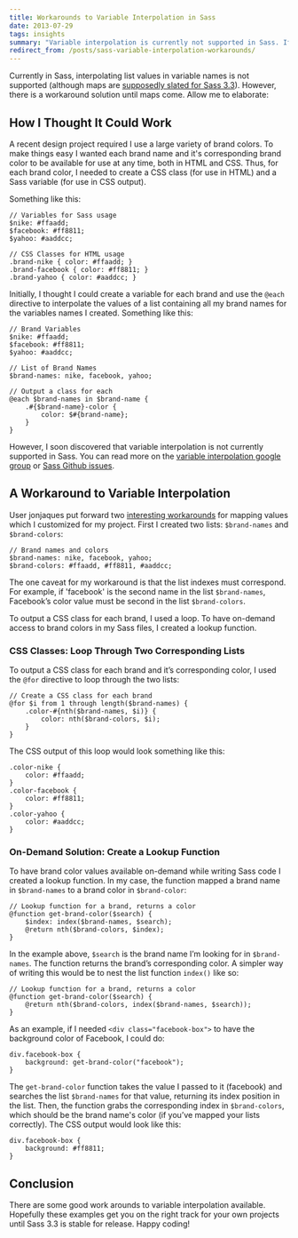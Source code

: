 ```yaml
---
title: Workarounds to Variable Interpolation in Sass
date: 2013-07-29
tags: insights
summary: "Variable interpolation is currently not supported in Sass. If you want to map key value pairs for something such as a brand to its color, you can create a lookup function to do the trick."
redirect_from: /posts/sass-variable-interpolation-workarounds/
---
```


Currently in Sass, interpolating list values in variable names is not supported (although maps are [supposedly slated for Sass 3.3](https://github.com/nex3/sass/issues/132#issuecomment-17581804)). However, there is a workaround solution until maps come. Allow me to elaborate:

## How I Thought It Could Work

A recent design project required I use a large variety of brand colors. To make things easy I wanted each brand name and it's corresponding brand color to be available for use at any time, both in HTML and CSS. Thus, for each brand color, I needed to create a CSS class (for use in HTML) and a Sass variable (for use in CSS output).

Something like this:

    // Variables for Sass usage
    $nike: #ffaadd;
    $facebook: #ff8811;
    $yahoo: #aaddcc;

    // CSS Classes for HTML usage
    .brand-nike { color: #ffaadd; }
    .brand-facebook { color: #ff8811; }
    .brand-yahoo { color: #aaddcc; }

Initially, I thought I could create a variable for each brand and use the `@each` directive to interpolate the values of a list containing all my brand names for the variables names I created. Something like this:

	// Brand Variables
	$nike: #ffaadd;
	$facebook: #ff8811;
	$yahoo: #aaddcc;

	// List of Brand Names
	$brand-names: nike, facebook, yahoo;

	// Output a class for each
	@each $brand-names in $brand-name {
	    .#{$brand-name}-color {
	        color: $#{brand-name};
	    }
	}

However, I soon discovered that variable interpolation is not currently supported in Sass. You can read more on the [variable interpolation google group](https://groups.google.com/forum/?fromgroups=#!topic/sass-lang/upr78cyrW1I) or [Sass Github issues](https://github.com/nex3/sass/issues/132).

## A Workaround to Variable Interpolation
User jonjaques put forward two [interesting workarounds](https://github.com/nex3/sass/issues/132#issuecomment-4335097) for mapping values which I customized for my project. First I created two lists: `$brand-names` and `$brand-colors`:

    // Brand names and colors
    $brand-names: nike, facebook, yahoo;
	$brand-colors: #ffaadd, #ff8811, #aaddcc;

The one caveat for my workaround is that the list indexes must correspond. For example, if 'facebook' is the second name in the list `$brand-names`, Facebook’s color value must be second in the list  `$brand-colors`.

To output a CSS class for each brand, I used a loop. To have on-demand access to brand colors in my Sass files, I created a lookup function.

### CSS Classes: Loop Through Two Corresponding Lists

To output a CSS class for each brand and it’s corresponding color, I used the `@for` directive to loop through the two lists:

    // Create a CSS class for each brand
    @for $i from 1 through length($brand-names) {
        .color-#{nth($brand-names, $i)} {
            color: nth($brand-colors, $i);
        }
    }

The CSS output of this loop would look something like this:

    .color-nike {
        color: #ffaadd;
    }
    .color-facebook {
        color: #ff8811;
    }
    .color-yahoo {
        color: #aaddcc;
    }

### On-Demand Solution: Create a Lookup Function

To have brand color values available on-demand while writing Sass code I created a lookup function. In my case, the function mapped a brand name in `$brand-names` to a brand color in `$brand-color`:

    // Lookup function for a brand, returns a color
    @function get-brand-color($search) {
        $index: index($brand-names, $search);
        @return nth($brand-colors, $index);
    }

In the example above, `$search` is the brand name I’m looking for in `$brand-names`. The function returns the brand’s corresponding color. A simpler way of writing this would be to nest the list function `index()` like so:

    // Lookup function for a brand, returns a color
    @function get-brand-color($search) {
        @return nth($brand-colors, index($brand-names, $search));
    }

As an example, if I needed `<div class="facebook-box">` to have the background color of Facebook, I could do:

    div.facebook-box {
        background: get-brand-color("facebook");
    }

The `get-brand-color` function takes the value I passed to it (facebook) and searches the list `$brand-names` for that value, returning its index position in the list. Then, the function grabs the corresponding index in `$brand-colors`, which should be the brand name's color (if you’ve mapped your lists correctly). The CSS output would look like this:

    div.facebook-box {
        background: #ff8811;
    }

## Conclusion

There are some good work arounds to variable interpolation available. Hopefully these examples get you on the right track for your own projects until Sass 3.3 is stable for release. Happy coding!